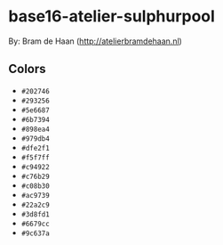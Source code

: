 # base16-atelier-sulphurpool

By: Bram de Haan (http://atelierbramdehaan.nl)

## Colors

* `#202746`
* `#293256`
* `#5e6687`
* `#6b7394`
* `#898ea4`
* `#979db4`
* `#dfe2f1`
* `#f5f7ff`
* `#c94922`
* `#c76b29`
* `#c08b30`
* `#ac9739`
* `#22a2c9`
* `#3d8fd1`
* `#6679cc`
* `#9c637a`

